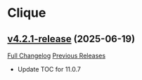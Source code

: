 # Clique

## [v4.2.1-release](https://github.com/jnwhiteh/Clique/tree/v4.2.1-release) (2025-06-19)
[Full Changelog](https://github.com/jnwhiteh/Clique/compare/v4.2.0-release...v4.2.1-release) [Previous Releases](https://github.com/jnwhiteh/Clique/releases)

- Update TOC for 11.0.7  
